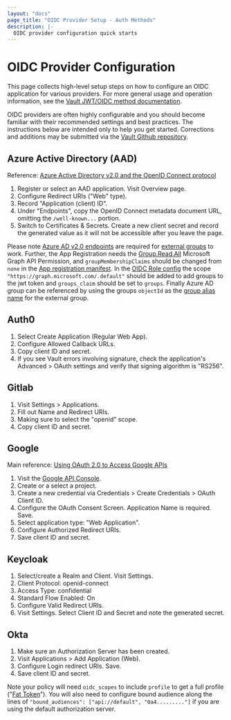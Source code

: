```yaml
---
layout: "docs"
page_title: "OIDC Provider Setup - Auth Methods"
description: |-
  OIDC provider configuration quick starts
---
```


# OIDC Provider Configuration

This page collects high-level setup steps on how to configure an OIDC application for various
providers. For more general usage and operation information, see the
[Vault JWT/OIDC method documentation](https://www.vaultproject.io/docs/auth/jwt.html).

OIDC providers are often highly configurable and you should become familiar with their
recommended settings and best practices. The instructions below are intended only to help you get
started. Corrections and additions may be submitted via the [Vault Github repository](https://github.com/hashicorp/vault).

## Azure Active Directory (AAD)
Reference: [Azure Active Directory v2.0 and the OpenID Connect protocol](https://docs.microsoft.com/en-us/azure/active-directory/develop/v2-protocols-oidc)

1. Register or select an AAD application. Visit Overview page.
1. Configure Redirect URIs ("Web" type). 
1. Record "Application (client) ID".
1. Under "Endpoints", copy the OpenID Connect metadata document URL, omitting the `/well-known...` portion.
1. Switch to Certificates & Secrets. Create a new client secret and record the generated value as
it will not be accessible after you leave the page.

Please note [Azure AD v2.0 endpoints](https://docs.microsoft.com/en-gb/azure/active-directory/develop/azure-ad-endpoint-comparison) are required for [external groups](https://www.vaultproject.io/docs/secrets/identity/index.html#external-vs-internal-groups) to work. Further, the App Registration needs the [Group.Read.All](https://docs.microsoft.com/en-us/graph/permissions-reference#application-permissions-10)  Microsoft Graph API Permission, and `groupMembershipClaims` should be changed from `none` in the [App registration manifest](https://docs.microsoft.com/en-us/azure/active-directory/develop/reference-app-manifest). In the [OIDC Role config](https://www.vaultproject.io/api/auth/jwt/index.html#create-role) the scope `"https://graph.microsoft.com/.default"` should be added to add groups to the jwt token and `groups_claim` should be set to `groups`. Finally Azure AD group can be referenced by using the groups `objectId` as the [group alias name](https://www.vaultproject.io/api/secret/identity/group-alias.html) for the external group.

## Auth0
1. Select Create Application (Regular Web App).
1. Configure Allowed Callback URLs.
1. Copy client ID and secret.
1. If you see Vault errors involving signature, check the application's Advanced > OAuth settings
 and verify that signing algorithm is "RS256".

## Gitlab
1. Visit Settings > Applications.
1. Fill out Name and Redirect URIs.
1. Making sure to select the "openid" scope.
1. Copy client ID and secret.

## Google
Main reference: [Using OAuth 2.0 to Access Google APIs](https://developers.google.com/identity/protocols/OAuth2)

1. Visit the [Google API Console](https://console.developers.google.com).
1. Create or a select a project.
1. Create a new credential via Credentials > Create Credentials > OAuth Client ID.
1. Configure the OAuth Consent Screen. Application Name is required. Save.
1. Select application type: "Web Application".
1. Configure Authorized Redirect URIs.
1. Save client ID and secret.

## Keycloak
1. Select/create a Realm and Client. Visit Settings.
1. Client Protocol: openid-connect
1. Access Type: confidential
1. Standard Flow Enabled: On
1. Configure Valid Redirect URIs.
1. Visit Settings. Select Client ID and Secret and note the generated secret.

## Okta

1. Make sure an Authorization Server has been created.
1. Visit Applications > Add Application (Web).
1. Configure Login redirect URIs. Save.
1. Save client ID and secret.

Note your policy will need `oidc_scopes` to include `profile` to get a full profile ("[Fat Token](https://support.okta.com/help/s/article/Okta-Groups-or-Attribute-Missing-from-Id-Token)"). You will also need to configure bound audience along the lines of `"bound_audiences": ["api://default", "0a4........."]` if you are using the default authorization server.